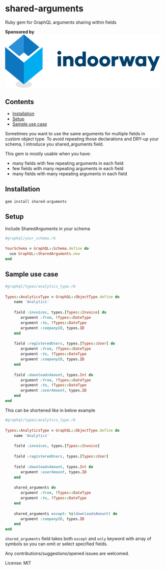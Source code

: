 # shared-arguments
Ruby gem for GraphQL arguments sharing within fields

**Sponsored by**
![IndoowayLogo](images/indoorway_logo.svg "Indoorway logo")

## Contents
<!-- Table of contents generated generated by http://tableofcontent.eu -->
- [Installation](#installation)
- [Setup](#setup)
- [Sample use case](#sample-use-case)

Sometimes you want to use the same arguments for multiple fields in custom object type.
To avoid repeating those declarations and DRY-up your schema, I introduce you shared_arguments field.

This gem is mostly usable when you have:
 - many fields with few repeating arguments in each field
 - few fields with many repeating arguments in each field
 - many fields with many repeating arguments in each field

## Installation

`gem install shared-arguments`

## Setup

Include SharedArguments in your schema

```ruby
#graphql/your_schema.rb

YourSchema = GraphQL::Schema.define do
  use GraphQL::SharedArguments.new
end
```

## Sample use case

```ruby
#graphql/types/analytics_type.rb

Types::AnalyticsType = GraphQL::ObjectType.define do
    name 'Analytics'
    
    field :invoices, types.[Types::Invoice] do
       argument :from, !Types::DateType
       argument :to, !Types::DateType
       argument :companyID, types.ID
    end
    
    field :registeredUsers, types.[Types::User] do
       argument :from, !Types::DateType
       argument :to, !Types::DateType
       argument :companyID, types.ID
    end
    
    field :downloadsAmount, types.Int do
       argument :from, !Types::DateType
       argument :to, !Types::DateType
       argument :userAmount, types.ID
    end
end
```

This can be shortened like in below example

```ruby
#graphql/types/analytics_type.rb

Types::AnalyticsType = GraphQL::ObjectType.define do
    name 'Analytics'
    
    field :invoices, types.[Types::Invoice]
    
    field :registeredUsers, types.[Types::User]
    
    field :downloadsAmount, types.Int do
       argument :userAmount, types.ID
    end
    
    shared_arguments do
       argument :from, !Types::DateType
       argument :to, !Types::DateType
    end
    
    shared_arguments except: %i(downloadsAmount) do
       argument :companyID, types.ID
    end
end
```

`shared_arguments` field takes both `except` and `only` keyword with array of symbols so you can omit or select specified fields.

Any contributions/suggestions/opened issues are welcomed.

License: MIT
